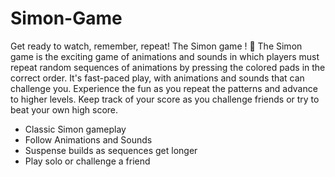 # Simon-Game
Get ready to watch, remember, repeat! The Simon game ! 🚦
The Simon game is the exciting game of animations and sounds in which players must repeat random sequences of animations by pressing the colored pads in the correct order. It's fast-paced play, with animations and sounds that can challenge you. Experience the fun as you repeat the patterns and advance to higher levels. Keep track of your score as you challenge friends or try to beat your own high score.

- Classic Simon gameplay
- Follow Animations and Sounds
- Suspense builds as sequences get longer
- Play solo or challenge a friend
